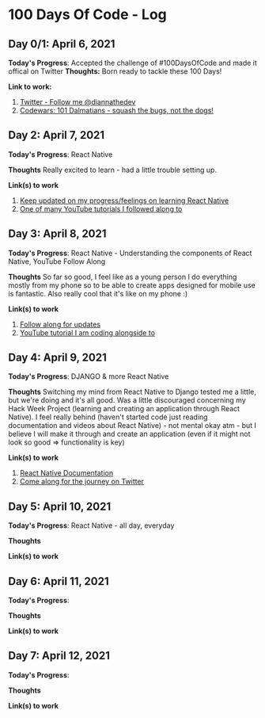 # 100 Days Of Code - Log

## Day 0/1: April 6, 2021

**Today's Progress**: Accepted the challenge of #100DaysOfCode and made it offical on Twitter
**Thoughts:** Born ready to tackle these 100 Days!

**Link to work:** 
1. [Twitter - Follow me @diannathedev](https://twitter.com/diannathedev)
2. [Codewars: 101 Dalmatians - squash the bugs, not the dogs!](https://www.codewars.com/kata/56f6919a6b88de18ff000b36/train/javascript)

## Day 2: April 7, 2021

**Today's Progress**: React Native

**Thoughts** Really excited to learn - had a little trouble setting up. 

**Link(s) to work**
1. [Keep updated on my progress/feelings on learning React Native](https://twitter.com/diannathedev)
2. [One of many YouTube tutorials I followed along to](https://www.youtube.com/watch?v=ur6I5m2nTvk&list=PL4cUxeGkcC9ixPU-QkScoRBVxtPPzVjrQ)

## Day 3: April 8, 2021

**Today's Progress**: React Native - Understanding the components of React Native, YouTube Follow Along

**Thoughts** So far so good, I feel like as a young person I do everything mostly from my phone so to be able to create apps designed for mobile use is fantastic. Also really cool that it's like on my phone :)

**Link(s) to work**
1. [Follow along for updates](https://twitter.com/diannathedev)
2. [YouTube tutorial I am coding alongside to](https://www.youtube.com/watch?v=0-S5a0eXPoc&list=PLTjRvDozrdlxzQet01qZBt-sRG8bbDggv)

## Day 4: April 9, 2021

**Today's Progress**: DJANGO & more React Native

**Thoughts** Switching my mind from React Native to Django tested me a little, but we're doing and it's all good. Was a little discouraged concerning my Hack Week Project (learning and creating an application through React Native). I feel really behind (haven't started code just reading documentation and videos about React Native) - not mental okay atm - but I believe I will make it through and create an application (even if it might not look so good => functionality is key)

**Link(s) to work**
1. [React Native Documentation](https://reactnative.dev/docs/getting-started)
2. [Come along for the journey on Twitter](https://twitter.com/diannathedev)

## Day 5: April 10, 2021

**Today's Progress**: React Native - all day, everyday

**Thoughts** 

**Link(s) to work**

## Day 6: April 11, 2021

**Today's Progress**: 

**Thoughts** 

**Link(s) to work**

## Day 7: April 12, 2021

**Today's Progress**: 

**Thoughts** 

**Link(s) to work**
